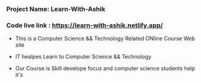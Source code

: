 ### Project Name:  Learn-With-Ashik

### Code live link : https://learn-with-ashik.netlify.app/

* This is a Computer Science && Technology Related ONline Course Web site

* IT healpes Learn to Computer Science && Technology 
*  Our Course is Skill develope focus  and computer science students help it's 